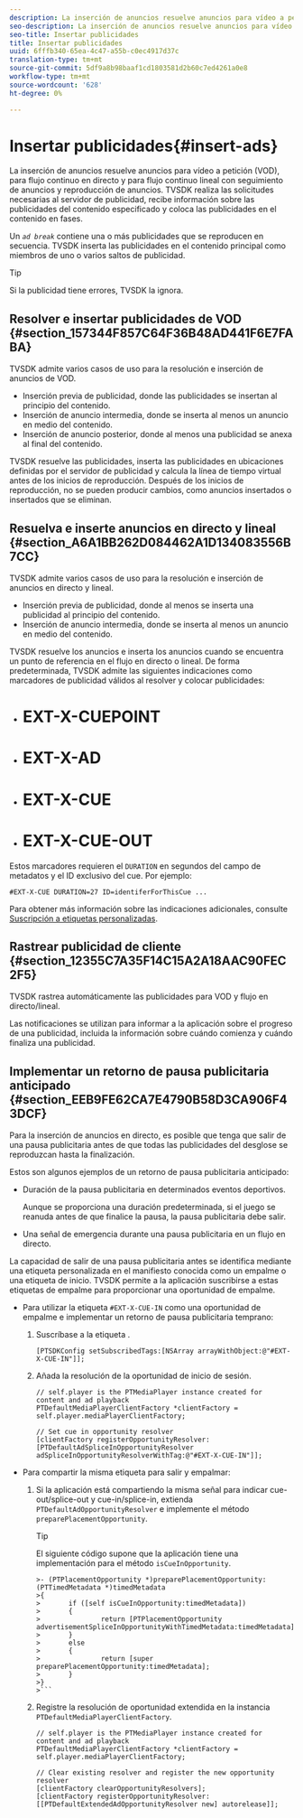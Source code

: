 ```yaml
---
description: La inserción de anuncios resuelve anuncios para vídeo a petición (VOD), para flujo continuo en directo y para flujo continuo lineal con seguimiento de anuncios y reproducción de anuncios. TVSDK realiza las solicitudes necesarias al servidor de publicidad, recibe información sobre las publicidades del contenido especificado y coloca las publicidades en el contenido en fases.
seo-description: La inserción de anuncios resuelve anuncios para vídeo a petición (VOD), para flujo continuo en directo y para flujo continuo lineal con seguimiento de anuncios y reproducción de anuncios. TVSDK realiza las solicitudes necesarias al servidor de publicidad, recibe información sobre las publicidades del contenido especificado y coloca las publicidades en el contenido en fases.
seo-title: Insertar publicidades
title: Insertar publicidades
uuid: 6fffb340-65ea-4c47-a55b-c0ec4917d37c
translation-type: tm+mt
source-git-commit: 5df9a8b98baaf1cd1803581d2b60c7ed4261a0e8
workflow-type: tm+mt
source-wordcount: '628'
ht-degree: 0%

---
```



# Insertar publicidades{#insert-ads}

La inserción de anuncios resuelve anuncios para vídeo a petición (VOD), para flujo continuo en directo y para flujo continuo lineal con seguimiento de anuncios y reproducción de anuncios. TVSDK realiza las solicitudes necesarias al servidor de publicidad, recibe información sobre las publicidades del contenido especificado y coloca las publicidades en el contenido en fases.

Un *`ad break`* contiene una o más publicidades que se reproducen en secuencia. TVSDK inserta las publicidades en el contenido principal como miembros de uno o varios saltos de publicidad.

>[!TIP]
>
>Si la publicidad tiene errores, TVSDK la ignora.

## Resolver e insertar publicidades de VOD {#section_157344F857C64F36B48AD441F6E7FABA}

TVSDK admite varios casos de uso para la resolución e inserción de anuncios de VOD.

* Inserción previa de publicidad, donde las publicidades se insertan al principio del contenido.
* Inserción de anuncio intermedia, donde se inserta al menos un anuncio en medio del contenido.
* Inserción de anuncio posterior, donde al menos una publicidad se anexa al final del contenido.

TVSDK resuelve las publicidades, inserta las publicidades en ubicaciones definidas por el servidor de publicidad y calcula la línea de tiempo virtual antes de los inicios de reproducción. Después de los inicios de reproducción, no se pueden producir cambios, como anuncios insertados o insertados que se eliminan.

## Resuelva e inserte anuncios en directo y lineal {#section_A6A1BB262D084462A1D134083556B7CC}

TVSDK admite varios casos de uso para la resolución e inserción de anuncios en directo y lineal.

* Inserción previa de publicidad, donde al menos se inserta una publicidad al principio del contenido.
* Inserción de anuncio intermedia, donde se inserta al menos un anuncio en medio del contenido.

TVSDK resuelve los anuncios e inserta los anuncios cuando se encuentra un punto de referencia en el flujo en directo o lineal. De forma predeterminada, TVSDK admite las siguientes indicaciones como marcadores de publicidad válidos al resolver y colocar publicidades:

* # EXT-X-CUEPOINT
* # EXT-X-AD
* # EXT-X-CUE
* # EXT-X-CUE-OUT

Estos marcadores requieren el `DURATION` en segundos del campo de metadatos y el ID exclusivo del cue. Por ejemplo:

```
#EXT-X-CUE DURATION=27 ID=identiferForThisCue ... 
```

Para obtener más información sobre las indicaciones adicionales, consulte [Suscripción a etiquetas personalizadas](../ad-insertion/c-psdk-ios-1.4-custom-tags-configure/t-psdk-ios-1.4-custom-tags-subscribe.md).

## Rastrear publicidad de cliente {#section_12355C7A35F14C15A2A18AAC90FEC2F5}

TVSDK rastrea automáticamente las publicidades para VOD y flujo en directo/lineal.

Las notificaciones se utilizan para informar a la aplicación sobre el progreso de una publicidad, incluida la información sobre cuándo comienza y cuándo finaliza una publicidad.

## Implementar un retorno de pausa publicitaria anticipado {#section_EEB9FE62CA7E4790B58D3CA906F43DCF}

Para la inserción de anuncios en directo, es posible que tenga que salir de una pausa publicitaria antes de que todas las publicidades del desglose se reproduzcan hasta la finalización.

Estos son algunos ejemplos de un retorno de pausa publicitaria anticipado:

* Duración de la pausa publicitaria en determinados eventos deportivos.

   Aunque se proporciona una duración predeterminada, si el juego se reanuda antes de que finalice la pausa, la pausa publicitaria debe salir.
* Una señal de emergencia durante una pausa publicitaria en un flujo en directo.

La capacidad de salir de una pausa publicitaria antes se identifica mediante una etiqueta personalizada en el manifiesto conocida como un empalme o una etiqueta de inicio. TVSDK permite a la aplicación suscribirse a estas etiquetas de empalme para proporcionar una oportunidad de empalme.

* Para utilizar la etiqueta `#EXT-X-CUE-IN` como una oportunidad de empalme e implementar un retorno de pausa publicitaria temprano:

   1. Suscríbase a la etiqueta .

      ```
      [PTSDKConfig setSubscribedTags:[NSArray arrayWithObject:@"#EXT-X-CUE-IN"]];
      ```

   1. Añada la resolución de la oportunidad de inicio de sesión.

      ```
      // self.player is the PTMediaPlayer instance created for content and ad playback 
      PTDefaultMediaPlayerClientFactory *clientFactory = self.player.mediaPlayerClientFactory; 
      
      // Set cue in opportunity resolver 
      [clientFactory registerOpportunityResolver:[PTDefaultAdSpliceInOpportunityResolver adSpliceInOpportunityResolverWithTag:@"#EXT-X-CUE-IN"]];
      ```

* Para compartir la misma etiqueta para salir y empalmar:

   1. Si la aplicación está compartiendo la misma señal para indicar cue-out/splice-out y cue-in/splice-in, extienda `PTDefaultAdOpportunityResolver` e implemente el método `preparePlacementOpportunity`.

      >[!TIP]
      >
      >El siguiente código supone que la aplicación tiene una implementación para el método `isCueInOpportunity`.
      >
      >
      ```
      >- (PTPlacementOpportunity *)preparePlacementOpportunity:(PTTimedMetadata *)timedMetadata 
      >{ 
      >       if ([self isCueInOpportunity:timedMetadata]) 
      >       { 
      >               return [PTPlacementOpportunity advertisementSpliceInOpportunityWithTimedMetadata:timedMetadata]; 
      >       } 
      >       else 
      >       { 
      >               return [super preparePlacementOpportunity:timedMetadata]; 
      >       } 
      >}
      >```

   1. Registre la resolución de oportunidad extendida en la instancia `PTDefaultMediaPlayerClientFactory`.

      ```
      // self.player is the PTMediaPlayer instance created for content and ad playback 
      PTDefaultMediaPlayerClientFactory *clientFactory = self.player.mediaPlayerClientFactory; 
      
      // Clear existing resolver and register the new opportunity resolver 
      [clientFactory clearOpportunityResolvers]; 
      [clientFactory registerOpportunityResolver:[[PTDefaultExtendedAdOpportunityResolver new] autorelease]];
      ```

